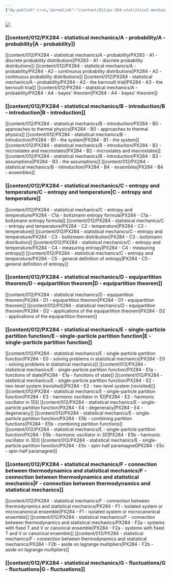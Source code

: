 ```yaml
---
{"dg-publish":true,"permalink":"/content/012/px-284-statistical-mechanics/px-284-a-0-statistical-mechanics/","pinned":true,"noteIcon":"2","created":"2024-11-25T10:50:32.000+00:00","updated":"2025-01-03T12:35:26.223+00:00"}
---
```


<img src = 'https://i.pinimg.com/originals/0b/fe/e5/0bfee5f0553195c340ed579aa2a1c0bb.gif' class = 'banner'>

### [[content/012/PX284 - statistical mechanics/A - probability/A - probability\|A - probability]]
[[content/012/PX284 - statistical mechanics/A - probability/PX283 - A1 - discrete probability distributions\|PX283 - A1 - discrete probability distributions]]
[[content/012/PX284 - statistical mechanics/A - probability/PX284 - A2 - continuous probability distributions\|PX284 - A2 - continuous probability distributions]]
[[content/012/PX284 - statistical mechanics/A - probability/PX284 - A3 - the bernoulli trial\|PX284 - A3 - the bernoulli trial]]
[[content/012/PX284 - statistical mechanics/A - probability/PX284 - A4 - bayes' theorem\|PX284 - A4 - bayes' theorem]]
### [[content/012/PX284 - statistical mechanics/B - introduction/B - introduction\|B - introduction]]
[[content/012/PX284 - statistical mechanics/B - introduction/PX284 - B0 - approaches to thermal physics\|PX284 - B0 - approaches to thermal physics]]
[[content/012/PX284 - statistical mechanics/B - introduction/PX284 - B1 - the system\|PX284 - B1 - the system]]
[[content/012/PX284 - statistical mechanics/B - introduction/PX284 - B2 - microstates and macrostates\|PX284 - B2 - microstates and macrostates]]
[[content/012/PX284 - statistical mechanics/B - introduction/PX284 - B3 - assumptions\|PX284 - B3 - the assumptions]]
[[content/012/PX284 - statistical mechanics/B - introduction/PX284 - B4 - ensembles\|PX284 - B4 - ensembles]]
### [[content/012/PX284 - statistical mechanics/C - entropy and temperature/C - entropy and temperature\|C - entropy and temperature]]
[[content/012/PX284 - statistical mechanics/C - entropy and temperature/PX284 - C1a - boltzmann entropy formula\|PX284 - C1a - boltzmann entropy formula]]
[[content/012/PX284 - statistical mechanics/C - entropy and temperature/PX284 - C2 - temperature\|PX284 - C2 - temperature]]
[[content/012/PX284 - statistical mechanics/C - entropy and temperature/PX284 - C3 - boltzmann distribution\|PX284 - C3 - boltzmann distribution]]
[[content/012/PX284 - statistical mechanics/C - entropy and temperature/PX284 - C4 - measuring entropy\|PX284 - C4 - measuring entropy]]
[[content/012/PX284 - statistical mechanics/C - entropy and temperature/PX284 - C5 - general definition of entropy\|PX284 - C5 - general definition of entropy]]
### [[content/012/PX284 - statistical mechanics/D - equipartition theorem/D - equipartition theorem\|D - equipartition theorem]]
[[content/012/PX284 - statistical mechanics/D - equipartition theorem/PX284 - D1 - equipartition theorem\|PX284 - D1 - equipartition theorem]]
[[content/012/PX284 - statistical mechanics/D - equipartition theorem/PX284 - D2 - applications of the equipartition theorem\|PX284 - D2 - applications of the equipartition theorem]]
### [[content/012/PX284 - statistical mechanics/E - single-particle partition function/E - single-particle partition function\|E - single-particle partition function]]
[[content/012/PX284 - statistical mechanics/E - single-particle partition function/PX284 - E0 - solving problems in statistical mechanics\|PX284 - E0 - solving problems in statistical mechanics]]
[[content/012/PX284 - statistical mechanics/E - single-particle partition function/PX284 - E1a - functions of state\|PX284 - E1a - functions of state]]
[[content/012/PX284 - statistical mechanics/E - single-particle partition function/PX284 - E2 - two-level system (revisited)\|PX284 - E2 - two-level system (revisited)]]
[[content/012/PX284 - statistical mechanics/E - single-particle partition function/PX284 - E3 - harmonic oscillator in 1D\|PX284 - E3 - harmonic oscillator in 1D]]
[[content/012/PX284 - statistical mechanics/E - single-particle partition function/PX284 - E4 - degeneracy\|PX284 - E4 - degeneracy]]
[[content/012/PX284 - statistical mechanics/E - single-particle partition function/PX284 - E5b - combining partition functions\|PX284 - E5b - combining partition functions]]
[[content/012/PX284 - statistical mechanics/E - single-particle partition function/PX284 - E5b - harmonic oscillator in 3D\|PX284 - E5b - harmonic oscillator in 3D]]
[[content/012/PX284 - statistical mechanics/E - single-particle partition function/PX284 - E5c - spin-half paramagnet\|PX284 - E5c - spin-half paramagnet]]
### [[content/012/PX284 - statistical mechanics/F - connection between thermodynamics and statistical mechanics/F - connection between thermodynamics and statistical mechanics\|F - connection between thermodynamics and statistical mechanics]]
[[content/012/PX284 - statistical mechanics/F - connection between thermodynamics and statistical mechanics/PX284 - F1 - isolated system or microcanonical ensemble\|PX284 - F1 - isolated system or microcanonical ensemble]]
[[content/012/PX284 - statistical mechanics/F - connection between thermodynamics and statistical mechanics/PX284 - F2a - systems with fixed T and V or canonical ensemble\|PX284 - F2a - systems with fixed T and V or canonical ensemble]]
[[content/012/PX284 - statistical mechanics/F - connection between thermodynamics and statistical mechanics/PX284 - F2b - aside on lagrange multipliers\|PX284 - F2b - aside on lagrange multipliers]]
### [[content/012/PX284 - statistical mechanics/G - fluctuations/G - fluctuations\|G - fluctuations]]
